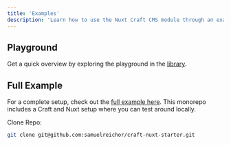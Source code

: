 ```yaml
---
title: 'Examples'
description: 'Learn how to use the Nuxt Craft CMS module through an example.'
---
```


## Playground

Get a quick overview by exploring the playground in the [library](https://github.com/samuelreichor/nuxt-craftcms/tree/main/playground).


## Full Example

For a complete setup, check out the [full example here](https://github.com/samuelreichor/craft-nuxt-starter). 
This monorepo includes a Craft and Nuxt setup where you can test around locally.

Clone Repo: 

```bash
git clone git@github.com:samuelreichor/craft-nuxt-starter.git
```


